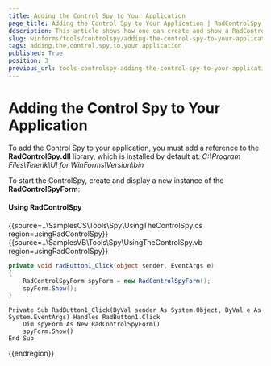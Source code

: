```yaml
---
title: Adding the Control Spy to Your Application
page_title: Adding the Control Spy to Your Application | RadControlSpy
description: This article shows how one can create and show a RadControlSpyForm. 
slug: winforms/tools/controlspy/adding-the-control-spy-to-your-application
tags: adding,the,control,spy,to,your,application
published: True
position: 3
previous_url: tools-controlspy-adding-the-control-spy-to-your-application
---
```


# Adding the Control Spy to Your Application


To add the Control Spy to your application, you must add a reference to the __RadControlSpy.dll__ library, which is installed by default at: *C:\Program Files\Telerik\UI for WinForms\Version\bin*

To start the ControlSpy, create and display a new instance of the __RadControlSpyForm__:

#### Using RadControlSpy

{{source=..\SamplesCS\Tools\Spy\UsingTheControlSpy.cs region=usingRadControlSpy}} 
{{source=..\SamplesVB\Tools\Spy\UsingTheControlSpy.vb region=usingRadControlSpy}} 

````C#
private void radButton1_Click(object sender, EventArgs e)
{
    RadControlSpyForm spyForm = new RadControlSpyForm();
    spyForm.Show();
}

````
````VB.NET
Private Sub RadButton1_Click(ByVal sender As System.Object, ByVal e As System.EventArgs) Handles RadButton1.Click
    Dim spyForm As New RadControlSpyForm()
    spyForm.Show()
End Sub

````

{{endregion}}


